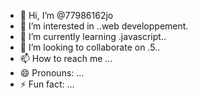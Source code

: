 - 👋 Hi, I’m @77986162jo
- 👀 I’m interested in ..web developpement.
- 🌱 I’m currently learning .javascript..
- 💞️ I’m looking to collaborate on .5..
- 📫 How to reach me ...
- 😄 Pronouns: ...
- ⚡ Fun fact: ...

<!---
77986162jo/77986162jo is a ✨ special ✨ repository because its `README.md` (this file) appears on your GitHub profile.
You can click the Preview link to take a look at your changes.
--->

